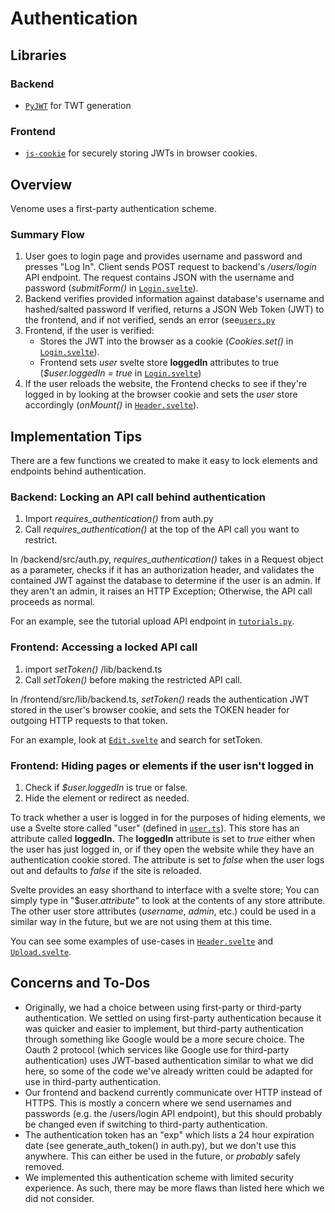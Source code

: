﻿# Authentication

## Libraries
### Backend
* [`PyJWT`](https://github.com/jpadilla/pyjwt) for TWT generation

### Frontend
* [`js-cookie`](https://github.com/js-cookie/js-cookie) for securely storing JWTs in browser cookies.

## Overview
Venome uses a first-party authentication scheme.

### Summary Flow
1. User goes to login page and provides username and password and presses "Log In". Client sends POST request to backend's */users/login* API endpoint. The request contains JSON with the username and password (*submitForm()* in [`Login.svelte`](../frontend/src/routes/Login.svelte)).
2. Backend verifies provided information against database's username and hashed/salted password If verified, returns a JSON Web Token (JWT) to the frontend, and if not verified, sends an error (see[`users.py`](../backend/src/api/users.py)
3. Frontend, if the user is verified:
    * Stores the JWT into the browser as a cookie (*Cookies.set()* in [`Login.svelte`](../frontend/src/routes/Login.svelte)).
    * Frontend sets *user* svelte store **loggedIn** attributes to true (*$user.loggedIn = true* in [`Login.svelte`](../frontend/src/routes/Login.svelte))
4. If the user reloads the website, the Frontend checks to see if they're logged in by looking at the browser cookie and sets the *user* store accordingly (*onMount()* in [`Header.svelte`](../frontend/src/routes/Login.svelte)).


## Implementation Tips
There are a few functions we created to make it easy to lock elements and endpoints behind authentication.

### Backend: Locking an API call behind authentication
1. Import *requires_authentication()* from auth.py
2. Call *requires_authentication()* at the top of the API call you want to restrict.

In /backend/src/auth.py, *requires_authentication()* takes in a Request object as a parameter, checks if it has an authorization header, and validates the contained JWT against the database to determine if the user  is an admin. If they aren't an admin, it raises an HTTP Exception; Otherwise, the API call proceeds as normal.

For an example, see the tutorial upload API endpoint in [`tutorials.py`](../backend/src/api/tutorials.py).

### Frontend: Accessing a locked API call
1. import *setToken()* /lib/backend.ts
2. Call *setToken()* before making the restricted API call.

In /frontend/src/lib/backend.ts, *setToken()* reads the authentication JWT stored in the user's browser cookie, and sets the TOKEN header for outgoing HTTP requests to that token.

For an example, look at [`Edit.svelte`](../frontend/src/routes/Edit.svelte) and search for setToken.

### Frontend: Hiding pages or elements if the user isn't logged in
1. Check if *$user.loggedIn* is true or false.
2. Hide the element or redirect as needed.

To track whether a user is logged in for the purposes of hiding elements, we use a Svelte store called "user" (defined in [`user.ts`](../frontend/stores/user.ts)). This store has an attribute called **loggedIn.** The **loggedIn** attribute is set to *true* either when the user has just logged in, or if they open the website while they have an authentication cookie stored. The attribute is set to *false* when the user logs out and defaults to *false* if the site is reloaded.

Svelte provides an easy shorthand to interface with a svelte store; You can simply type in "$user.*attribute*" to look at the contents of any store attribute. The other user store attributes (*username*, *admin*, etc.) could be used in a similar way in the future, but we are not using them at this time.

You can see some examples of use-cases in [`Header.svelte`](../frontend/src/lib/Header.svelte) and [`Upload.svelte`](../frontend/src/routes/Upload.svelte).

## Concerns and To-Dos
* Originally, we had a choice between using first-party or third-party authentication. We settled on using first-party authentication because it was quicker and easier to implement, but third-party authentication through something like Google would be a more secure choice. The Oauth 2 protocol (which services like Google use for third-party authentication) uses JWT-based authentication similar to what we did here, so some of the code we've already written could be adapted for use in third-party authentication.
* Our frontend and backend currently communicate over HTTP instead of HTTPS. This is mostly a concern where we send usernames and passwords (e.g. the /users/login API endpoint), but this should probably be changed even if switching to third-party authentication.
* The authentication token has an "exp" which lists a 24 hour expiration date (see generate_auth_token() in auth.py), but we don't use this anywhere. This can either be used in the future, or *probably* safely removed.
* We implemented this authentication scheme with limited security experience. As such, there may be more flaws than listed here which we did not consider.